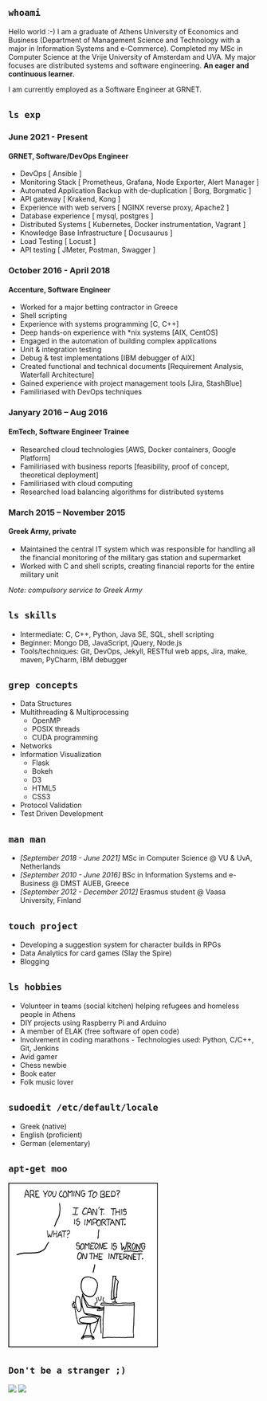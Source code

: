 ## `whoami`

Hello world :-) I am a graduate of Athens University of Economics and Business (Department of Management Science and Technology with a major in Information Systems and e-Commerce). Completed my MSc in Computer Science at the Vrije University of Amsterdam and UVA. My major focuses are distributed systems and software engineering. 
__An eager and continuous learner.__ 

I am currently employed as a Software Engineer at GRNET.

## `ls exp`

### June 2021 - Present
#### __GRNET, Software/DevOps Engineer__

- DevOps [ Ansible ]
- Monitoring Stack [ Prometheus, Grafana, Node Exporter, Alert Manager ]
- Automated Application Backup with de-duplication [ Borg, Borgmatic ]
- API gateway [ Krakend, Kong ]
- Experience with web servers [ NGINX reverse proxy, Apache2 ]
- Database experience [ mysql, postgres ]
- Distributed Systems [ Kubernetes, Docker instrumentation, Vagrant ]
- Knowledge Base Infrastructure [ Docusaurus ]
- Load Testing [ Locust ]
- API testing [ JMeter, Postman, Swagger ]

### October 2016 - April 2018  
#### __Accenture, Software Engineer__  

- Worked for a major betting contractor in Greece
- Shell scripting
- Experience with systems programming [C, C++]
- Deep hands-on experience with *nix systems [AIX, CentOS]
- Engaged in the automation of building complex applications
- Unit & integration testing
- Debug & test implementations [IBM debugger of AIX]
- Created functional and technical documents [Requirement Analysis, Waterfall Architecture]
- Gained experience with project management tools [Jira, StashBlue]
- Familiriased with DevOps techniques

### Janyary 2016 – Aug 2016  
#### __EmTech, Software Engineer Trainee__  

- Researched cloud technologies [AWS, Docker containers, Google Platform]
- Familiriased with business reports [feasibility, proof of concept, theoretical deployment]
- Familiriased with cloud computing
- Researched load balancing algorithms for distributed systems

### March 2015 – November 2015  
#### __Greek Army, private__  

- Maintained the central IT system which was responsible for handling all the financial monitoring of the military gas station and supermarket
- Worked with C and shell scripts, creating financial reports for the entire military unit

_Note: compulsory service to Greek Army_

## `ls skills`

- Intermediate: C, C++, Python, Java SE, SQL, shell scripting
- Beginner: Mongo DB, JavaScript, jQuery, Node.js
- Tools/techniques: Git, DevOps, Jekyll, RESTful web apps, Jira, make, maven, PyCharm, IBM debugger

## `grep concepts`
- Data Structures
- Multithreading & Multiprocessing 
    - OpenMP
    - POSIX threads
    - CUDA programming
- Networks
- Information Visualization
    - Flask
    - Bokeh
    - D3
    - HTML5
    - CSS3
- Protocol Validation
- Test Driven Development

## `man man`

- _[September 2018 - June 2021]_ MSc in Computer Science @ VU & UvA, Netherlands 
- _[September 2010 - June 2016]_ BSc in Information Systems and e-Business @ DMST AUEB, Greece
- _[September 2012 - December 2012]_ Erasmus student @ Vaasa University, Finland

## `touch project`

- Developing a suggestion system for character builds in RPGs
- Data Analytics for card games (Slay the Spire)
- Blogging

## `ls hobbies` 

- Volunteer in teams (social kitchen) helping refugees and homeless people in Athens
- DIY projects using Raspberry Pi and Arduino
- A member of ELAK (free software of open code)
- Involvement in coding marathons - Technologies used: Python, C/C++, Git, Jenkins
- Avid gamer
- Chess newbie
- Book eater
- Folk music lover

## `sudoedit /etc/default/locale`

- Greek (native)
- English (proficient)
- German (elementary)

## `apt-get moo`

![](dutycalls.png "xkcd/386")


## `Don't be a stranger ;)`

[![](https://img.shields.io/twitter/url/http/shields.io.svg?style=social)](https://twitter.com/atrestis "Send a tweet")
[![](https://img.shields.io/github/followers/atrestis.svg?style=social)](https://github.com/atrestis "Follow me")